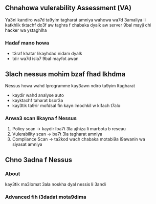 
## Chnahowa vulerability Assessment (VA)
Ya3ni kandiro wa7d ta9yim tagharat amniya wahowa wa7d 3amaliya li katkhlik tktachf do3f aw taghra f chabaka dyalk aw server 9bal mayji chi hacker wa ystaghlha
### Hadaf mano howa
- t3raf khatar likayhdad nidam dyalk
- tdir wa7d isla7 9bal mayfot awan

## 3lach nessus mohim bzaf fhad lkhdma
Nessus howa wahd lprogramme kay3awn ndiro ta9yim ltagharat 
- kaydir wahd analyse auto
- kayktachf taharat bsor3a
- kay3tik ta9rir mofdsal fin kayn lmochkil w kifach t7alo
### Anwa3 scan likayna f Nessus

1. Policy scan -> kaydir lba7t 3la ajhiza li marbota b reseau
2. Vulerability scan -> ba7t 3la tagharat amniya
3. Compliance Scan -> ta2kod wach chabaka motabi9a l9awanin wa siyasat amniya

## Chno 3adna f Nessus

### About 
kay3tik ma3lomat 3ala noskha dyal nessis li 3andi

### Advanced fih i3dadat mota9dima
